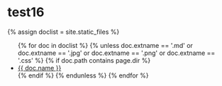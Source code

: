 # test16
{% assign doclist = site.static_files %}
<ul>
{% for doc in doclist %}
    {% unless doc.extname == '.md' or doc.extname == '.jpg' or doc.extname == '.png' or doc.extname == '.css' %}
    	{% if doc.path contains page.dir %}
	    <li><a href="{{ site.baseurl }}{{ doc.path }}">{{ doc.name }}</a></li>
        {% endif %}
    {% endunless %}
{% endfor %}
</ul>
